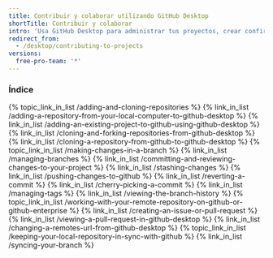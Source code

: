 ```yaml
---
title: Contribuir y colaborar utilizando GitHub Desktop
shortTitle: Contribuir y colaborar
intro: 'Usa GitHub Desktop para administrar tus proyectos, crear confirmaciones significativas y realizar un seguimiento del historial del proyecto en una app en lugar de en la línea de comando.'
redirect_from:
  - /desktop/contributing-to-projects
versions:
  free-pro-team: '*'
---
```



### Índice

{% topic_link_in_list /adding-and-cloning-repositories %}
    {% link_in_list /adding-a-repository-from-your-local-computer-to-github-desktop %}
    {% link_in_list /adding-an-existing-project-to-github-using-github-desktop %}
    {% link_in_list /cloning-and-forking-repositories-from-github-desktop %}
    {% link_in_list /cloning-a-repository-from-github-to-github-desktop %}
{% topic_link_in_list /making-changes-in-a-branch %}
    {% link_in_list /managing-branches %}
    {% link_in_list /committing-and-reviewing-changes-to-your-project %}
    {% link_in_list /stashing-changes %}
    {% link_in_list /pushing-changes-to-github %}
    {% link_in_list /reverting-a-commit %}
    {% link_in_list /cherry-picking-a-commit %}
    {% link_in_list /managing-tags %}
    {% link_in_list /viewing-the-branch-history %}
{% topic_link_in_list /working-with-your-remote-repository-on-github-or-github-enterprise %}
    {% link_in_list /creating-an-issue-or-pull-request %}
    {% link_in_list /viewing-a-pull-request-in-github-desktop %}
    {% link_in_list /changing-a-remotes-url-from-github-desktop %}
{% topic_link_in_list /keeping-your-local-repository-in-sync-with-github %}
    {% link_in_list /syncing-your-branch %}
